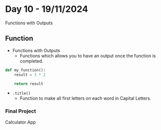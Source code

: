 # Day 10 - 19/11/2024
Functions with Outputs

## Function
- Functions with Outputs
    - Functions which allows you to have an output once the function is completed.
```py
def my_function():
    result = 3 * 2

    return result
```
- `.title()`
    - Function to make all first letters on each word in Capital Letters.

### Final Project
Calculator App